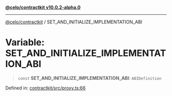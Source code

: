 [**@celo/contractkit v10.0.2-alpha.0**](../README.md)

***

[@celo/contractkit](../globals.md) / SET\_AND\_INITIALIZE\_IMPLEMENTATION\_ABI

# Variable: SET\_AND\_INITIALIZE\_IMPLEMENTATION\_ABI

> `const` **SET\_AND\_INITIALIZE\_IMPLEMENTATION\_ABI**: `ABIDefinition`

Defined in: [contractkit/src/proxy.ts:66](https://github.com/celo-org/developer-tooling/blob/master/packages/sdk/contractkit/src/proxy.ts#L66)
